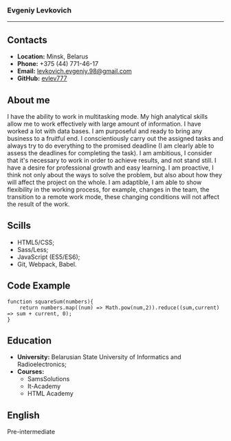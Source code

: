 ### Evgeniy Levkovich
___
## Contacts
* __Location:__ Minsk, Belarus
* __Phone:__ +375 (44) 771-46-17
* __Email:__ [levkovich.evgeniy.98@gmail.com](mailto:levkovich.evgeniy.98@gmail.com)
* __GitHub:__ [evlev777](https://github.com/evlev777)

 ## About me
 I have the ability to work in multitasking mode. My high analytical skills allow me to work effectively with large amount of information.  I have worked a lot with data bases.
 I am  purposeful and ready to bring any business to a fruitful end.
 I conscientiously carry out the assigned tasks and always try to do everything to the promised deadline (I am clearly able to  assess the deadlines for completing the task).
 I am ambitious, I consider that it's necessary to work in order to achieve results, and not stand still.
 I have a desire for professional growth and easy learning.
 I am proactive, I think not only about the ways to solve the problem, but also about how they will affect the project on the whole.
 I am adaptible, I am able to show flexibility in the working process, for example, changes in the team, the transition to a remote work mode, these changing conditions will not affect the result of the work.

 ## Scills
* HTML5/CSS;
* Sass/Less;
* JavaScript (ES5/ES6);
* Git, Webpack, Babel.
## Code Example
```
function squareSum(numbers){
    return numbers.map((num) => Math.pow(num,2)).reduce((sum,current) => sum + current, 0);
}
```
## Education
* __University:__ Belarusian State University of Informatics and Radioelectronics;
* __Courses:__
    * SamsSolutions
    * It-Academy
    * HTML Academy
## English
Pre-intermediate